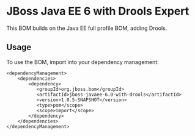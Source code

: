 JBoss Java EE 6 with Drools Expert
==========================

This BOM builds on the Java EE full profile BOM, adding Drools.
 
Usage
-----
 
To use the BOM, import into your dependency management:

    <dependencyManagement>
        <dependencies>
            <dependency>
               <groupId>org.jboss.bom</groupId>
               <artifactId>jboss-javaee-6.0-with-drools</artifactId>
               <version>1.0.5-SNAPSHOT</version>
               <type>pom</scope>
               <scope>import</scope>
            </dependency>
        </dependencies>
    </dependencyManagement>

